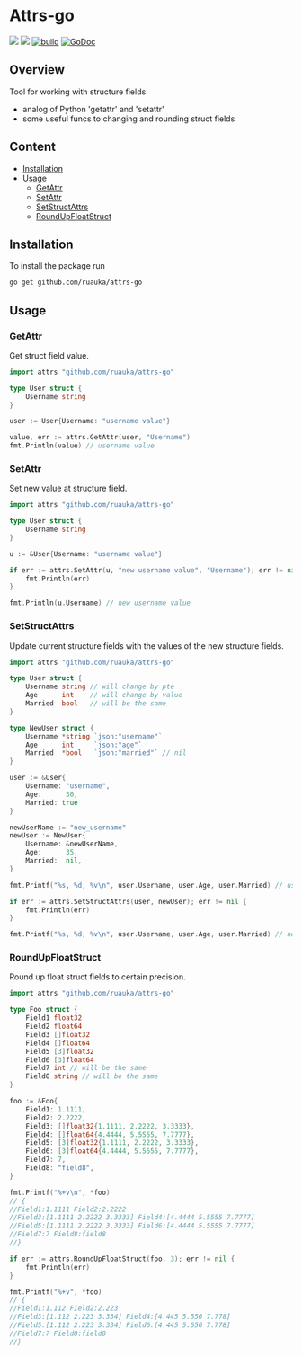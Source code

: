 # Attrs-go
![](https://img.shields.io/github/go-mod/go-version/ruauka/attrs-go)
![](https://img.shields.io/codecov/c/github/ruauka/attrs-go)
[![build](https://github.com/ruauka/attrs-go/actions/workflows/pipeline.yml/badge.svg)](https://github.com/ruauka/attrs-go/actions/workflows/pipeline.yml)
[![GoDoc](https://godoc.org/github.com/ruauka/attrs-go?status.svg)](https://godoc.org/github.com/ruauka/attrs-go)

## Overview
Tool for working with structure fields:
 - analog of Python 'getattr' and 'setattr'
 - some useful funcs to changing and rounding struct fields

## Content

- [Installation](#installation)
- [Usage](#usage)
    - [GetAttr](#getattr)
    - [SetAttr](#setattr)
    - [SetStructAttrs](#setstructattrs)
    - [RoundUpFloatStruct](#roundupfloatstruct)

## Installation
To install the package run
```bash
go get github.com/ruauka/attrs-go
```

## Usage

### GetAttr
Get struct field value.

```go
import attrs "github.com/ruauka/attrs-go"

type User struct {
    Username string
}

user := User{Username: "username value"}

value, err := attrs.GetAttr(user, "Username")
fmt.Println(value) // username value
```

### SetAttr
Set new value at structure field.

```go
import attrs "github.com/ruauka/attrs-go"

type User struct {
    Username string
}

u := &User{Username: "username value"}

if err := attrs.SetAttr(u, "new username value", "Username"); err != nil {
    fmt.Println(err)
}

fmt.Println(u.Username) // new username value
```

### SetStructAttrs
Update current structure fields with the values of the new structure fields.


```go
import attrs "github.com/ruauka/attrs-go"

type User struct {
    Username string // will change by pte
    Age      int    // will change by value
    Married  bool   // will be the same
}

type NewUser struct {
    Username *string `json:"username"`
    Age      int     `json:"age"`
    Married  *bool   `json:"married"` // nil
}

user := &User{
    Username: "username",
    Age:      30,
    Married: true
}

newUserName := "new_username"
newUser := NewUser{
    Username: &newUserName,
    Age:      35,
    Married:  nil,
}

fmt.Printf("%s, %d, %v\n", user.Username, user.Age, user.Married) // username, 30, true

if err := attrs.SetStructAttrs(user, newUser); err != nil {
    fmt.Println(err)
}

fmt.Printf("%s, %d, %v\n", user.Username, user.Age, user.Married) // new_username, 35, true
```

### RoundUpFloatStruct
Round up float struct fields to certain precision.

```go
import attrs "github.com/ruauka/attrs-go"

type Foo struct {
    Field1 float32
    Field2 float64
    Field3 []float32
    Field4 []float64
    Field5 [3]float32
    Field6 [3]float64
    Field7 int // will be the same
    Field8 string // will be the same
}

foo := &Foo{
    Field1: 1.1111,
    Field2: 2.2222,
    Field3: []float32{1.1111, 2.2222, 3.3333},
    Field4: []float64{4.4444, 5.5555, 7.7777},
    Field5: [3]float32{1.1111, 2.2222, 3.3333},
    Field6: [3]float64{4.4444, 5.5555, 7.7777},
    Field7: 7,
    Field8: "field8",
}

fmt.Printf("%+v\n", *foo)
// {
//Field1:1.1111 Field2:2.2222
//Field3:[1.1111 2.2222 3.3333] Field4:[4.4444 5.5555 7.7777]
//Field5:[1.1111 2.2222 3.3333] Field6:[4.4444 5.5555 7.7777]
//Field7:7 Field8:field8
//}

if err := attrs.RoundUpFloatStruct(foo, 3); err != nil {
    fmt.Println(err)
}

fmt.Printf("%+v", *foo)
// {
//Field1:1.112 Field2:2.223
//Field3:[1.112 2.223 3.334] Field4:[4.445 5.556 7.778]
//Field5:[1.112 2.223 3.334] Field6:[4.445 5.556 7.778]
//Field7:7 Field8:field8
//}
```